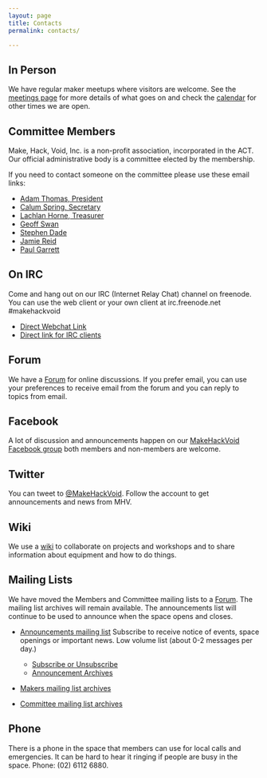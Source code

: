 ```yaml
---
layout: page
title: Contacts
permalink: contacts/

---
```


## In Person

We have regular maker meetups where visitors are welcome. See the [meetings page](/meetings) for more details of what goes on and check the [calendar](/#calendar) for other times we are open.

## Committee Members

Make, Hack, Void, Inc. is a non-profit association, incorporated in the ACT. Our official administrative body is a committee elected by the membership.

If you need to contact someone on the committee please use these email links:

* [Adam Thomas, President](mailto:president@makehackvoid.com)
* [Calum Spring, Secretary](mailto:secretary@makehackvoid.com)
* [Lachlan Horne, Treasurer](mailto:treasurer@makehackvoid.com)
* [Geoff Swan](mailto:shinobi.jack@gmail.com)
* [Stephen Dade](mailto:stephen_dade@hotmail.com)
* [Jamie Reid](mailto:jamie@jre.id.au)
* [Paul Garrett](mailto:aubrey.conversely@gmail.com)


## On IRC

Come and hang out on our IRC (Internet Relay Chat) channel on freenode. You can use the web client or your own client at irc.freenode.net #makehackvoid

* [Direct Webchat Link](http://webchat.freenode.net/?channels=makehackvoid)
* [Direct link for IRC clients](irc://irc.freenode.net/makehackvoid)

## Forum

We have a [Forum](http://forum.makehackvoid.com) for online discussions. If you prefer email, you can use your preferences to receive email from the forum and you can reply to topics from email.

## Facebook

A lot of discussion and announcements happen on our [MakeHackVoid Facebook group](http://www.facebook.com/#!/group.php?gid=357947732276) both members and non-members are welcome.

## Twitter

You can tweet to [@MakeHackVoid](https://twitter.com/MakeHackVoid). Follow the account to get announcements and news from MHV.

## Wiki

We use a [wiki](https://wiki.makehackvoid.com) to collaborate on projects and workshops and to share information about equipment and how to do things.

## Mailing Lists

We have moved the Members and Committee mailing lists to a [Forum](http://forum.makehackvoid.com). The mailing list archives will remain available. The announcements list will continue to be used to announce when the space opens and closes.

* [Announcements mailing list](http://www.makehackvoid.com/mailman/listinfo/mhv-announce) Subscribe to receive notice of events, space openings or important news. Low volume list (about 0-2 messages per day.)
  * [Subscribe or Unsubscribe](http://www.makehackvoid.com/mailman/listinfo/mhv-announce)
  * [Announcement Archives](http://www.makehackvoid.com/pipermail/mhv-announce/)

* [Makers mailing list archives](http://www.makehackvoid.com/pipermail/makers/)
  
* [Committee mailing list archives](http://www.makehackvoid.com/pipermail/committee/)
	
## Phone

There is a phone in the space that members can use for local calls and emergencies. It can be hard to hear it ringing if people are busy in the space. Phone: (02) 6112 6880.

